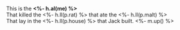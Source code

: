 
This is the **<%- h.al(me) %>**  
That killed the <%- h.ll(p.rat) %> that ate the <%- h.ll(p.malt) %>  
That lay in the <%- h.ll(p.house) %> that Jack built. <%- m.up() %>

